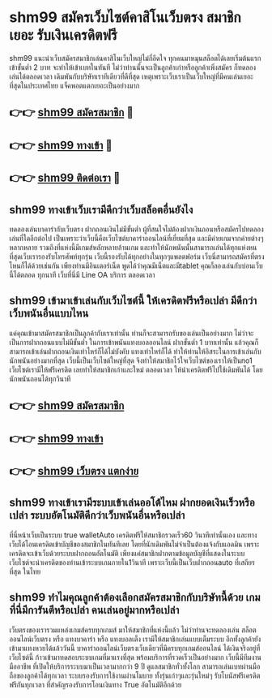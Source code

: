 # shm99 สมัครเว็บไซต์คาสิโนเว็บตรง สมาชิกเยอะ รับเงินเครดิตฟรี

shm99 แนะนำเว็บสมัครสมาชิกเล่นคาสิโนเว็บใหญ่ไม่กี่อึดใจ ทุกคนมาหมุนสล็อตได้เลยเริ่มต้นแรกเข้าขั้นต่ำ 2 บาท จะทำให้เข้าเบทในทันที ไม่ว่าท่านนั้นจะเป็นลูกค้าเก่าหรือลูกค้าเพิ่งสมัคร ก็ทดลองเล่นได้ตลอดเวลา เดิมพันกับบริษัทเราทีเดียวที่ดีที่สุด เหตุเพราะเว็บเราเป็นเว็บใหญ่ที่มีคนเล่นเยอะที่สุดในประเทศไทย แจ็คพอตแตกเยอะเป็นอย่างมาก

## 👉👉 [shm99 สมัครสมาชิก](https://bit.ly/3Ckzg5n) 🎰
## 👉👉 [shm99 ทางเข้า](https://bit.ly/3Ckzg5n) 🎰
## 👉👉 [shm99 ติดต่อเรา](https://bit.ly/3Ckzg5n) 🎰

## shm99 ทางเข้าเว็บเรามีดีกว่าเว็บสล็อตอื่นยังไง
ทดลองเล่นบาคาร่ากับเว็บตรง ฝากถอนเงินไม่มีขั้นต่ำ ผู้ที่สนใจไม่ต้องฝากเงินถอนหรือสมัครไปทดลองเล่นที่ใดอีกต่อไป เป็นเพราะว่าเว็บนี้คือเว็บไซต์บาคาร่าออนไลน์ที่เยี่ยมที่สุด และมีค่ายเกมจากค่ายต่างๆหลากหลาย รวมถึงที่แห่งนี้มีเกมส์หลักหลายล้านเกม และทำให้นักพนันนั้นสามารถเล่นได้ทุกแห่งหน ที่สุดเว็บเรารองรับโทรศัพท์ทุกรุ่น เว็บนี้รองรับได้ทุกอย่างในทุกๆแพลตฟอร์ม เว็บนี่สามารถสมัครที่ตรงไหนก็ได้ด้วยเช่นกัน เพียงท่านมีอินเตอร์เน็ต พูดได้ว่าคุณมีเน็ตและมีtablet คุณก็ลองเล่นกับบ่อนเว็บนี้ได้ตลอด ทุกนาที เว็บที่นี่มี Line OA บริการ ตลอดเวลา

## shm99 เข้ามาเข้าเล่นกับเว็บไซต์นี้ ให้เครดิตฟรีหรือเปล่า มีดีกว่าเว็บพนันอื่นแบบไหน
แค่คุณเข้ามาสมัครสมาชิกเป็นลูกค้ากับเราเท่านั้น ท่านก็จะสามารถรับของเล่นเป็นอย่างมาก ไม่ว่าจะเป็นการฝากถอนแบบไม่มีขั้นต่ำ ในการเข้าพนันแทงบอลออนไลน์ ฝากขั้นต่ำ 1 บาทเท่านั้น แล้วคุณก็สามารถเข้าเล่นฝากถอนเงินเท่าไหร่ก็ได้ไม่บังคับ แทงเท่าไหร่ก็ได้ ทำให้ท่านให้อิสระในการเข้าเล่นกับนักพนันอย่างมากที่สุด เว็บนี้เป็นเว็บไซต์ใหญ่ที่สุด จึงทำให้สมาชิกไว้ใจเว็บไซต์ของเราให้เป็นno1 เว็บไซต์เรามีให้ฟรีเครดิต เลยทำให้สมาชิกเก่าและใหม่ ตลอดเวลา ให้นำเครดิตฟรีไปใช้เดิมพันได้ โดยนักพนันถอนได้ทุกวินาที

## 👉👉 [shm99 สมัครสมาชิก](https://bit.ly/3Ckzg5n)
## 👉👉 [shm99 ทางเข้า](https://bit.ly/3Ckzg5n)
## 👉👉 [shm99 เว็บตรง แตกง่าย](https://bit.ly/3Ckzg5n)

## shm99 ทางเข้าเรามีระบบเข้าเล่นออโต้ไหม ฝากยอดเงินเร็วหรือเปล่า ระบบอัตโนมัติดีกว่าเว็บพนันอื่นหรือเปล่า
ที่นี่หน้าเว็บเป็นระบบ true walletAuto เครดิตฟรีให้สมาชิกรวดเร็ว60 วินาทีเท่านั้นเอง และทางเว็บได้โอนเครดิตเข้าบัญชีของสมาชิกในทันทีเลย โดยที่นักเดิมพันไม่จำเป็นต้องแจ้งกับแอดมิน เพราะเครดิตจะเข้าเว็บด้วยระบบฝากถอนอัตโนมัติ เพียงแค่สมาชิกฝากตามข้อมูลบัญชีที่แสดงในระบบ เว็บไซต์จะนำเครดิตของท่านเข้าระบบเกมภายใน1วินาที เพราะเว็บนี้เป็นเว็บฝากถอนauto ที่เสถียรที่สุด ในไทย

## shm99 ทำไมคุณลูกค้าต้องเลือกสมัครสมาชิกกับบริษัทนี้ด้วย เกมที่นี่มีการันตีหรือเปล่า คนเล่นอยู่มากหรือเปล่า
เว็บตรงของเรารวมแหล่งเกมส์ครบทุกเกมส์ มาให้สมาชิกที่แห่งนี้แล้ว ไม่ว่าท่านจะทดลองเล่น สล็อตออนไลน์เว็บตรง หรือ แทงบาคาร่า หรือ แทงบอลเต็ง เรามีให้สมาชิกเล่นแบบเต็มระบบ อีกทั้งลูกค้ายังเข้ามาแทงหวยได้แล้ววันนี้ บาคาร่าออนไลน์เว็บตรงเว็บเดียวที่มีครบทุกเกมส์ออนไลน์ ได้เงินจริงอยู่ที่เว็บไซต์นี้ ก้าวเข้ามาทดสอบระบบเกมที่มาแรงที่สุด พร้อมบริการที่รวดเร็วเป็นอย่างมาก เว็บนี้มีทีมงานมืออาชีพ ที่เปิดให้บริการระบบมาเป็นเวลามากกว่า 9 ปี ดูแลสมาชิกทั่วทั้งโลก สามารถเล่นเบทผ่านมือถือของลูกค้าได้ทุกเวลา ระบบรองรับการใช้งานผ่านโมบาย ทั้งรุ่นเก่าๆและรุ่นใหม่ๆ รับโบนัสฟรีเครดิตฟรีกันทุกเวลา ที่สำคัญรองรับการโอนเงินทาง True อัตโนมัติอีกด้วย
